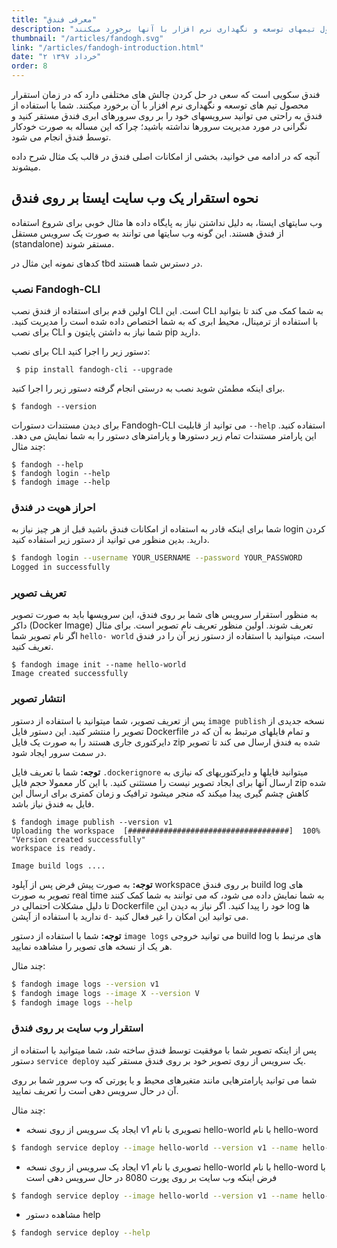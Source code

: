```yaml
---
title: "معرفی فندق"
description: "در واقع فندق سکویی است که سعی در حل کردن چالشهای مختلفی دارد که در زمان استفرار محصول تیمهای توسعه و نگهداری نرم افزار با آنها برخورد میکنند."
thumbnail: "/articles/fandogh.svg"
link: "/articles/fandogh-introduction.html"
date: "۲ خرداد ۱۳۹۷"
order: 8
---
```


فندق سکویی است که سعی در حل کردن چالش های مختلفی دارد که در زمان استقرار محصول تیم های توسعه و نگهداری نرم افزار با آن برخورد میکنند.
شما با استفاده از فندق به راحتی می توانید سرویسهای خود را بر روی سرورهای ابری فندق مستقر کنید و نگرانی در مورد مدیریت سرورها نداشته باشید؛ چرا که این مساله به صورت خودکار توسط فندق انجام می شود.

آنچه که در ادامه می خوانید، بخشی از امکانات اصلی فندق در قالب یک مثال شرح داده میشوند.

## نحوه استقرار یک وب سایت ایستا بر روی فندق

وب سایتهای ایستا، به دلیل نداشتن نیاز به پایگاه داده ها مثال خوبی برای شروع استفاده از فندق هستند.
این گونه وب سایتها می توانند به صورت یک سرویس مستقل (standalone) مستقر شوند.

کدهای نمونه این مثال در tbd در دسترس شما هستند.

### نصب Fandogh-CLI

اولین قدم برای استفاده از فندق نصب CLI است. این CLI به شما کمک می کند تا بتوانید با استفاده از ترمینال، محیط ابری که به شما اختصاص داده شده است را مدیریت کنید.
برای نصب CLI شما نیاز به داشتن پایتون و pip دارید.

برای نصب CLI دستور زیر را اجرا کنید:

```
 $ pip install fandogh-cli --upgrade
```

برای اینکه مطمئن شوید نصب به درستی انجام گرفته دستور زیر را اجرا کنید.

```
$ fandogh --version
```

برای دیدن مستندات دستورات Fandogh-CLI می توانید از قابلیت ‍`--help` استفاده کنید. این پارامتر مستندات تمام زیر دستورها و پارامترهای دستور را به شما نمایش می دهد.
چند مثال:

```
$ fandogh --help
$ fandogh login --help
$ fandogh image --help
```

### احراز هویت در فندق

<!-- TODO: how to register -->

شما برای اینکه قادر به استفاده از امکانات فندق باشید قبل از هر چیز نیاز به login کردن دارید.
بدین منظور می توانید از دستور زیر استفاده کنید.

```bash
$ fandogh login --username YOUR_USERNAME --password YOUR_PASSWORD
Logged in successfully
```

### تعریف تصویر

به منظور استقرار سرویس های شما بر روی فندق، این سرویسها باید به صورت تصویر داکر (Docker Image) تعریف شوند. اولین منظور تعریف نام تصویر است. برای مثال اگر نام تصویر شما `hello- world` است، میتوانید با استفاده از دستور زیر آن را در فندق تعریف کنید.

```
$ fandogh image init --name hello-world
Image created successfully
```

### انتشار تصویر

پس از تعریف تصویر، شما میتوانید با استفاده از دستور `image publish` نسخه جدیدی از تصویر را منتشر کنید. این دستور فایل Dockerfile و تمام فایلهای مرتبط به آن که در دایرکتوری جاری هستند را به صورت یک فایل zip شده به فندق ارسال می کند تا تصویر در سمت سرور ایجاد شود.

<b>توجه:</b> شما با تعریف فایل `.dockerignore` میتوانید فایلها و دایرکتوریهای که نیازی به ارسال آنها برای ایجاد تصویر نیست را مستثنی کنید. با این کار معمولا حجم فایل zip شده کاهش چشم گیری پیدا میکند که منجر میشود ترافیک و زمان کمتری برای ارسال این فایل به فندق نیاز باشد.

```
$ fandogh image publish --version v1
Uploading the workspace  [####################################]  100%
"Version created successfully"
workspace is ready.

Image build logs ....
```

<b>توجه:</b>
به صورت پیش فرض پس از آپلود workspace بر روی فندق build log های تصویر به صورت real time به شما نمایش داده می شود، که می توانند به شما کمک کنند تا دلیل مشکلات احتمالی در Dockerfile خود را پیدا کنید. اگر نیاز به دیدن این log ها ندارید با استفاده از آپشن `d-` می توانید این امکان را غیر فعال کنید.

<b>توجه:</b> شما با استفاده از دستور ‍`image logs` می توانید خروجی build log های مرتبط با هر یک از نسخه های تصویر را مشاهده نمایید.

چند مثال:

```bash
$ fandogh image logs --version v1
$ fandogh image logs --image X --version V
$ fandogh image logs --help
```

### استقرار وب سایت بر روی فندق

پس از اینکه تصویر شما با موفقیت توسط فندق ساخته شد، شما میتوانید با استفاده از دستور `service deploy` یک سرویس از روی تصویر خود بر روی فندق مستقر کنید.

شما می توانید پارامترهایی مانند متغیرهای محیط و یا پورتی که وب سرور شما بر روی آن در حال سرویس دهی است را تعریف نمایید.

چند مثال:

- ایجاد یک سرویس از روی نسخه v1 تصویری با نام hello-world با نام hello-word

```bash
$ fandogh service deploy --image hello-world --version v1 --name hello-world
```

- ایجاد یک سرویس از روی نسخه v1 تصویری با نام hello-world با نام hello-word با فرض اینکه وب سایت بر روی پورت 8080 در حال سرویس دهی است

```bash
$ fandogh service deploy --image hello-world --version v1 --name hello-world --port 8080
```

- مشاهده دستور help

```bash
$ fandogh service deploy --help
```
